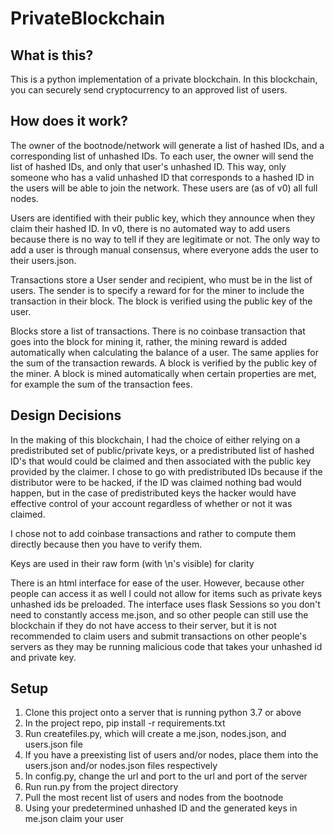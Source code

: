 # PrivateBlockchain

## What is this?
This is a python implementation of a private blockchain. In this blockchain, you can securely send cryptocurrency 
to an approved list of users.

## How does it work?
The owner of the bootnode/network will generate a list of hashed IDs, and a corresponding list of unhashed IDs.
To each user, the owner will send the list of hashed IDs, and only that user's unhashed ID. This way, only someone who
has a valid unhashed ID that corresponds to a hashed ID in the users will be able to join the network. These users are
(as of v0) all full nodes. 

Users are identified with their public key, which they announce when they claim their hashed ID. In v0, there is no
automated way to add users because there is no way to tell if they are legitimate or not. The only way to add a user is 
through manual consensus, where everyone adds the user to their users.json.

Transactions store a User sender and recipient, who must be in the list of users. The sender is to specify a reward for
for the miner to include the transaction in their block. The block is verified using the public key of the user.

Blocks store a list of transactions. There is no coinbase transaction that goes into the block for mining it, rather,
the mining reward is added automatically when calculating the balance of a user. The same applies for the sum of the
transaction rewards. A block is verified by the public key of the miner. A block is mined automatically when certain
properties are met, for example the sum of the transaction fees.

## Design Decisions
In the making of this blockchain, I had the choice of either relying on a predistributed set of public/private keys,
or a predistributed list of hashed ID's that would could be claimed and then associated with the public key provided by
the claimer. I chose to go with predistributed IDs because if the distributor were to be hacked, if the ID was claimed
nothing bad would happen, but in the case of predistributed keys the hacker would have effective control of your account 
regardless of whether or not it was claimed.

I chose not to add coinbase transactions and rather to compute them directly because then you have to verify them.

Keys are used in their raw form (with \n's visible) for clarity

There is an html interface for ease of the user. However, because other people can access it as well I could not allow
for items such as private keys unhashed ids be preloaded. The interface uses flask Sessions so you don't need to
constantly access me.json, and so other people can still use the blockchain if they do not have access to their server,
but it is not recommended to claim users and submit transactions on other people's servers as they may be running
malicious code that takes your unhashed id and private key.

## Setup
1. Clone this project onto a server that is running python 3.7 or above
2. In the project repo, pip install -r requirements.txt
3. Run createfiles.py, which will create a me.json, nodes.json, and users.json file
4. If you have a preexisting list of users and/or nodes, place them into the users.json and/or nodes.json files respectively
5. In config.py, change the url and port to the url and port of the server
6. Run run.py from the project directory
7. Pull the most recent list of users and nodes from the bootnode
8. Using your predetermined unhashed ID and the generated keys in me.json claim your user


